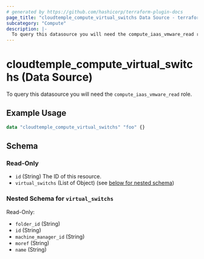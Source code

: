 ```yaml
---
# generated by https://github.com/hashicorp/terraform-plugin-docs
page_title: "cloudtemple_compute_virtual_switchs Data Source - terraform-provider-cloudtemple"
subcategory: "Compute"
description: |-
  To query this datasource you will need the compute_iaas_vmware_read role.
---
```


# cloudtemple_compute_virtual_switchs (Data Source)

To query this datasource you will need the `compute_iaas_vmware_read` role.

## Example Usage

```terraform
data "cloudtemple_compute_virtual_switchs" "foo" {}
```

<!-- schema generated by tfplugindocs -->
## Schema

### Read-Only

- `id` (String) The ID of this resource.
- `virtual_switchs` (List of Object) (see [below for nested schema](#nestedatt--virtual_switchs))

<a id="nestedatt--virtual_switchs"></a>
### Nested Schema for `virtual_switchs`

Read-Only:

- `folder_id` (String)
- `id` (String)
- `machine_manager_id` (String)
- `moref` (String)
- `name` (String)


